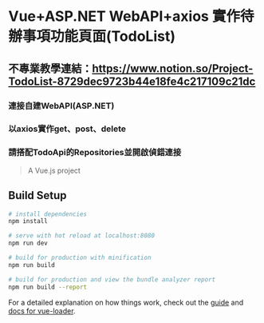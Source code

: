 


# Vue+ASP.NET WebAPI+axios 實作待辦事項功能頁面(TodoList)

## 不專業教學連結：https://www.notion.so/Project-TodoList-8729dec9723b44e18fe4c217109c21dc

### 連接自建WebAPI(ASP.NET)
### 以axios實作get、post、delete
### 請搭配TodoApi的Repositories並開啟偵錯連接

> A Vue.js project

## Build Setup

``` bash
# install dependencies
npm install

# serve with hot reload at localhost:8080
npm run dev

# build for production with minification
npm run build

# build for production and view the bundle analyzer report
npm run build --report
```

For a detailed explanation on how things work, check out the [guide](http://vuejs-templates.github.io/webpack/) and [docs for vue-loader](http://vuejs.github.io/vue-loader).
